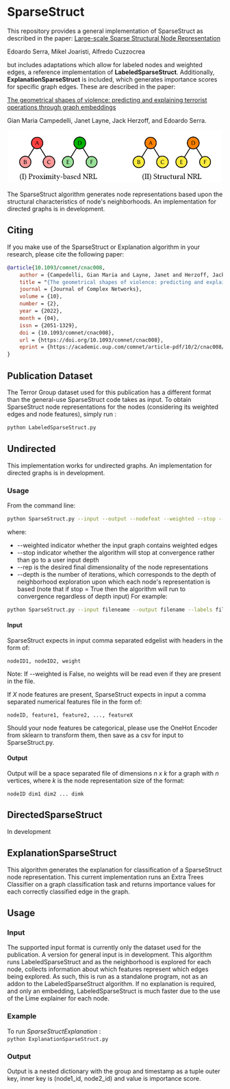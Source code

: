 # SparseStruct



This repository provides a general implementation of SparseStruct as described in the paper:
[Large-scale Sparse Structural Node Representation](https://ieeexplore.ieee.org/document/9377854)

Edoardo Serra, Mikel Joaristi, Alfredo Cuzzocrea

 but includes adaptations which allow for labeled nodes and weighted edges, a reference implementation of **LabeledSparseStruct**. Additionally, **ExplanationSparseStruct** is included, which generates importance scores for specific graph edges.  These are described in the paper:

[The geometrical shapes of violence: predicting and explaining terrorist operations through graph embeddings](https://academic.oup.com/comnet/article-abstract/10/2/cnac008/6564024)

Gian Maria Campedelli, Janet Layne, Jack Herzoff, and Edoardo Serra.

<p align="center"><img src="figs/proxvsstruc.png" width="500"/></p>

The SparseStruct algorithm generates node representations based upon the structural characteristics of node's neighborhoods. 
An implementation for directed graphs is in development. 

## Citing
If you make use of the SparseStruct or Explanation algorithm in your research, please cite the following paper:
```bibtex
@article{10.1093/comnet/cnac008,
    author = {Campedelli, Gian Maria and Layne, Janet and Herzoff, Jack and Serra, Edoardo},
    title = "{The geometrical shapes of violence: predicting and explaining terrorist operations through graph embeddings}",
    journal = {Journal of Complex Networks},
    volume = {10},
    number = {2},
    year = {2022},
    month = {04},
    issn = {2051-1329},
    doi = {10.1093/comnet/cnac008},
    url = {https://doi.org/10.1093/comnet/cnac008},
    eprint = {https://academic.oup.com/comnet/article-pdf/10/2/cnac008/43290087/cnac008.pdf},
}
```

## Publication Dataset

The Terror Group dataset used for this publication has a different format than the general-use SparseStruct code takes as input. To obtain SparseStruct node representations for the nodes (considering its weighted edges and node features), simply run : 
```bash
python LabeledSparseStruct.py
```

## Undirected

This implementation works for undirected graphs. An implementation for directed graphs is in development.

### Usage
From the command line:
```bash
python SparseStruct.py --input --output --nodefeat --weighted --stop --depth --rep  
```
where:
* --weighted indicator whether the input graph contains weighted edges
* --stop indicator whether the algorithm will stop at convergence rather than go to a user input depth
* --rep is the desired final dimensionality of the node representations
* --depth is the number of iterations, which corresponds to the depth of neighborhood exploration upon which each node's representation is based (note that if stop = True then the algorithm will run to convergence regardless of depth input)
For example:
```bash
python SparseStruct.py --input fileneame --output filename --labels filename --weighted --stop --depth 10 --rep 20  
```

#### Input

SparseStruct expects in input comma separated edgelist with headers in the form of: <br>

	nodeID1, nodeID2, weight
	
Note: If --weighted is False, no weights will be read even if they are present in the file.

If $X$ node features are present, SparseStruct expects in input a comma separated numerical features file in the form of: <br>

	nodeID, feature1, feature2, ..., featureX

Should your node features be categorical, please use the OneHot Encoder from sklearn to transform them, then save as a csv for input to SparseStruct.py.

#### Output

Output will be a space separated file of dimensions *n x k* for a graph with *n* vertices, where *k* is the node representation size of the format:

    nodeID dim1 dim2 ... dimk

## DirectedSparseStruct
In development

## ExplanationSparseStruct

This algorithm generates the explanation for classification of a SparseStruct node representation. This current implementation runs an Extra Trees Classifier on a graph classification task and returns importance values for each correctly classified edge in the graph.

## Usage

### Input

The supported input format is currently only the dataset used for the publication. A version for general input is in development. This algorithm runs LabeledSparseStruct and as the neighborhood is explored for each node, collects information about which features represent which edges being explored. As such, this is run as a standalone program, not as an addon to the LabeledSparseStruct algorithm. If no explanation is required, and only an embedding, LabeledSparseStruct is much faster due to the use of the Lime explainer for each node.

### Example

To run *SparseStructExplanation* :<br/>
	``python ExplanationSparseStruct.py``



### Output

Output is a nested dictionary with the group and timestamp as a tuple outer key, inner key is (node1_id, node2_id) and value is importance score.
